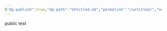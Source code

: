 ```yaml
---
{"dg-publish":true,"dg-path":"Untitled.md","permalink":"/untitled/","noteIcon":""}
---
```


public test
